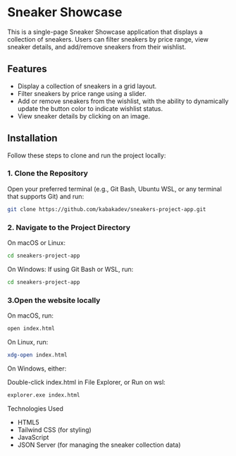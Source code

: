 # Sneaker Showcase

This is a single-page Sneaker Showcase application that displays a collection of sneakers. Users can filter sneakers by price range, view sneaker details, and add/remove sneakers from their wishlist.

## Features
- Display a collection of sneakers in a grid layout.
- Filter sneakers by price range using a slider.
- Add or remove sneakers from the wishlist, with the ability to dynamically update the button color to indicate wishlist status.
- View sneaker details by clicking on an image.


## Installation

Follow these steps to clone and run the project locally:

### 1. Clone the Repository

Open your preferred terminal (e.g., Git Bash, Ubuntu WSL, or any terminal that supports Git) and run:

```bash
git clone https://github.com/kabakadev/sneakers-project-app.git
```
### 2. Navigate to the Project Directory
On macOS or Linux:
```bash
cd sneakers-project-app
```
On Windows:
If using Git Bash or WSL, run:
```bash
cd sneakers-project-app
```

### 3.Open the website locally
On macOS, run:
```bash
open index.html
```
On Linux, run:
```bash
xdg-open index.html
```
On Windows, either:

Double-click index.html in File Explorer, or
Run on wsl:
```bash
explorer.exe index.html
```
Technologies Used
- HTML5
- Tailwind CSS (for styling)
- JavaScript
- JSON Server (for managing the sneaker collection data)

